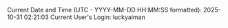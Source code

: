 Current Date and Time (UTC - YYYY-MM-DD HH:MM:SS formatted): 2025-10-31 02:21:03
Current User's Login: luckyaiman
